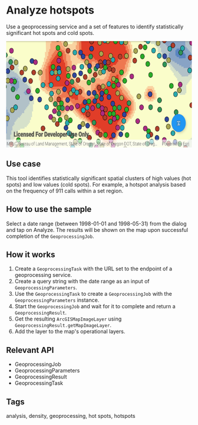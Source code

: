 # Analyze hotspots

Use a geoprocessing service and a set of features to identify statistically significant hot spots and cold spots.

![Image of analyze hotspots](analyze-hotspots.png)

## Use case

This tool identifies statistically significant spatial clusters of high values (hot spots) and low values (cold spots). For example, a hotspot analysis based on the frequency of 911 calls within a set region.

## How to use the sample

Select a date range (between 1998-01-01 and 1998-05-31) from the dialog and tap on Analyze. The results will be shown on the map upon successful completion of the `GeoprocessingJob`.

## How it works

1. Create a `GeoprocessingTask` with the URL set to the endpoint of a geoprocessing service.
1. Create a query string with the date range as an input of `GeoprocessingParameters`.
1. Use the `GeoprocessingTask` to create a `GeoprocessingJob` with the `GeoprocessingParameters` instance.
1. Start the `GeoprocessingJob` and wait for it to complete and return a `GeoprocessingResult`.
1. Get the resulting `ArcGISMapImageLayer` using `GeoprocessingResult.getMapImageLayer`.
1. Add the layer to the map's operational layers.

## Relevant API

* GeoprocessingJob
* GeoprocessingParameters
* GeoprocessingResult
* GeoprocessingTask

## Tags

analysis, density, geoprocessing, hot spots, hotspots
